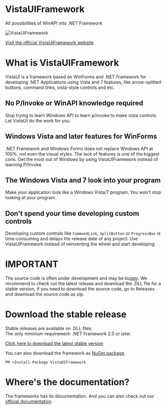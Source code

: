 # VistaUIFramework
All possibilities of WinAPI into .NET Framework

![VistaUIFramework](https://www.myapkapp.com/files/images/vistaui_landscape.jpg)

[Visit the official VistaUIFramework website](https://developer.myapkapp.com/frameworks/vistaui/)

# What is VistaUIFramework
VistaUI is a framework based on WinForms and .NET Framework for developing .NET Applications using Vista and 7 features, like arrow-splitted buttons, command links, vista-style controls and etc.

## No P/Invoke or WinAPI knowledge required
Stop trying to learn Windows API to learn p/invoke to make vista controls. Let VistaUI do the work for you.

## Windows Vista and later features for WinForms
.NET Framework and Windows Forms does not replace Windows API at 100%, not even the visual styles. The lack of features is one of the biggest cons. Get the most out of Windows by using VistaUIFramework instead of learning P/Invoke.

## The Windows Vista and 7 look into your program
Make your application look like a Windows Vista/7 program. You won't stop looking at your program.

## Don't spend your time developing custom controls
Developing custom controls like `CommandLink`, `SplitButton` or `ProgressBar` is time-consuming and delays the release date of any project. Use VistaUIFramework instead of reinventing the wheel and start developing.

# IMPORTANT
The source code is often under development and may be buggy. We recommend to check out the latest release and download the .DLL file for a stable version, if you need to download the source code, go to Releases and download the source code as zip.

# Download the stable release
Stable releases are available on .DLL files.<br>
The only minimum requirement: .NET Framework 2.0 or later.

[Click here to download the latest stable version](https://github.com/myapkapp/VistaUIFramework/releases)

You can also download the framework as [NuGet package](https://www.nuget.org/packages/VistaUIFramework/).

    PM >Install-Package VistaUIFramework

# Where's the documentation?
The frameworks has its documentation. And you can also check out our [official documentation](https://github.com/myapkapp/VistaUIFramework/wiki).
